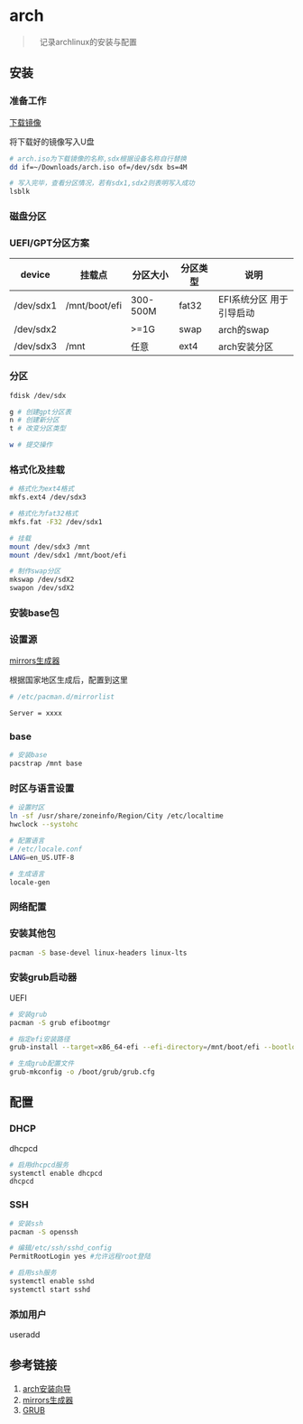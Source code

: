 # arch

>　记录archlinux的安装与配置

## 安装

### 准备工作

[下载镜像](https://www.archlinux.org/download/)

将下载好的镜像写入U盘

```bash
# arch.iso为下载镜像的名称,sdx根据设备名称自行替换
dd if=~/Downloads/arch.iso of=/dev/sdx bs=4M

# 写入完毕，查看分区情况，若有sdx1,sdx2则表明写入成功
lsblk
```

### 磁盘分区

### UEFI/GPT分区方案

| device    | 挂载点        | 分区大小 | 分区类型 | 说明                     |
| --------- | ------------- | -------- | -------- | ------------------------ |
| /dev/sdx1 | /mnt/boot/efi | 300-500M | fat32    | EFI系统分区 用于引导启动 |
| /dev/sdx2 |               | >=1G     | swap     | arch的swap               |
| /dev/sdx3 | /mnt          | 任意     | ext4     | arch安装分区             |

### 分区

```bash
fdisk /dev/sdx

g # 创建gpt分区表
n # 创建新分区
t # 改变分区类型

w # 提交操作
```

### 格式化及挂载

```bash
# 格式化为ext4格式
mkfs.ext4 /dev/sdx3

# 格式化为fat32格式
mkfs.fat -F32 /dev/sdx1

# 挂载
mount /dev/sdx3 /mnt
mount /dev/sdx1 /mnt/boot/efi

# 制作swap分区
mkswap /dev/sdX2
swapon /dev/sdX2
```

### 安装base包

### 设置源

[mirrors生成器](https://www.archlinux.org/mirrorlist/)

根据国家地区生成后，配置到这里

```bash
# /etc/pacman.d/mirrorlist

Server = xxxx
```

### base

```bash
# 安装base
pacstrap /mnt base
```

### 时区与语言设置

```bash
# 设置时区
ln -sf /usr/share/zoneinfo/Region/City /etc/localtime
hwclock --systohc

# 配置语言
# /etc/locale.conf
LANG=en_US.UTF-8

# 生成语言
locale-gen
```

### 网络配置

### 安装其他包

```bash
pacman -S base-devel linux-headers linux-lts
```

### 安装grub启动器

UEFI

```bash
# 安装grub
pacman -S grub efibootmgr

# 指定efi安装路径
grub-install --target=x86_64-efi --efi-directory=/mnt/boot/efi --bootloader-id=GRUB

# 生成grub配置文件
grub-mkconfig -o /boot/grub/grub.cfg
```

## 配置

### DHCP

dhcpcd

```bash
# 启用dhcpcd服务
systemctl enable dhcpcd
dhcpcd
```

### SSH

```bash
# 安装ssh
pacman -S openssh

# 编辑/etc/ssh/sshd_config
PermitRootLogin yes #允许远程root登陆

# 启用ssh服务
systemctl enable sshd
systemctl start sshd
```

### 添加用户

useradd

## 参考链接

1. [arch安装向导](https://wiki.archlinux.org/index.php/Installation_guide)
2. [mirrors生成器](https://www.archlinux.org/mirrorlist/)
3. [GRUB](https://wiki.archlinux.org/index.php/GRUB)
